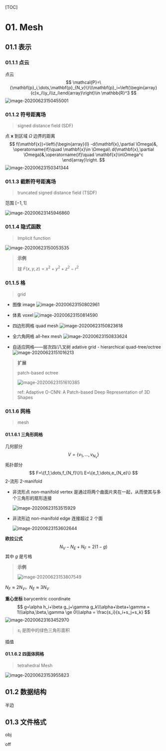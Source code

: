 [TOC]

# 01. Mesh

## 01.1 表示

### 01.1.1 点云

点云
$$
\mathcal{P}=\{\mathbf{p}_i,\dots,\mathbf{p}_{N_v}\}\\\mathbf{p}_i=\left(\begin{array}{c}x_i\\y_i\\z_i\end{array}\right)\in \mathbb{R}^3
$$
![image-20200623150455001](assets/01_Mesh/image-20200623150455001.png)

### 01.1.2 符号距离场

> signed distance field (SDF)

点 $\mathbf{x}$ 到区域 $\Omega$ 边界的距离
$$
f(\mathbf{x})=\left\{\begin{array}{l}
-d(\mathbf{x},\partial \Omega)&, \operatorname{if}\quad \mathbf{x}\in \Omega\\
d(\mathbf{x},\partial \Omega)&,\operatorname{if}\quad \mathbf{x}\in\Omega^c
\end{array}\right.
$$
![image-20200623150341344](assets/01_Mesh/image-20200623150341344.png)

### 01.1.3 截断符号距离场

> truncated signed distance field (TSDF)

范围 $[-1,1]$ 

![image-20200623145946860](assets/01_Mesh/image-20200623145946860.png)

### 01.1.4 隐式函数

> Implicit function

![image-20200623150053535](assets/01_Mesh/image-20200623150053535.png)

> **示例** 
>
> 球 $F(x,y,z) = x^2+y^2+z^2-r^2$ 

### 01.1.5 格

> grid

- 图像 image ![image-20200623150802961](assets/01_Mesh/image-20200623150802961.png)
- 体素 voxel ![image-20200623150814590](assets/01_Mesh/image-20200623150814590.png)
- 四边形网格 quad mesh ![image-20200623150823618](assets/01_Mesh/image-20200623150823618.png)
- 全六角网格 all-hex mesh ![image-20200623150833624](assets/01_Mesh/image-20200623150833624.png)

- 自适应网格——层次四/八叉树 adative grid - hierarchical quad-tree/octree![image-20200623151016213](assets/01_Mesh/image-20200623151016213.png)

> **扩展** 
>
> patch-based octree
>
> ![image-20200623151610385](../../Optimization/homeworks/final/sparse/image-20200623151610385.png)
>
> ref: Adaptive O-CNN: A Patch-based Deep Representation of 3D Shapes

### 01.1.6 网格

> mesh

#### 01.1.6.1 三角形网格

几何部分
$$
V=\{v_1,\dots,v_{N_v}\}
$$
拓扑部分
$$
F=\{f_1,\dots,f_{N_f}\}\\
E=\{e_1,\dots,e_{N_e}\}
$$
2-流形 2-manifold

- 非流形点 non-manifold vertex 是通过将两个曲面片夹在一起，从而使其与多个三角形的扇形连接

  ![image-20200623153515929](assets/01_Mesh/image-20200623153515929.png)

- 非流形边 non-manifold edge 连接超过 2 个面

  ![image-20200623153602644](assets/01_Mesh/image-20200623153602644.png)

**欧拉公式** 
$$
N_V-N_E+N_F=2(1-g)
$$
其中 $g$ 是亏格

> **示例** 
>
> ![image-20200623153807549](assets/01_Mesh/image-20200623153807549.png)

$N_F\approx 2N_V$，$N_E\approx 3N_V$ 

**重心坐标** barycentric coordinate
$$
g=\alpha h_i+\beta g_j+\gamma g_k\\\alpha+\beta+\gamma = 1\\\alpha,\beta,\gamma \ge 0\\\alpha = \frac{s_i}{s_i+s_j+s_k}
$$
![image-20200623163452970](assets/01_Mesh/image-20200623163452970.png)

> $s_i$ 是图中的绿色三角形面积

插值

#### 01.1.6.2 四面体网格

> tetrahedral Mesh

![image-20200623153955823](assets/01_Mesh/image-20200623153955823.png)

## 01.2 数据结构

半边

## 01.3 文件格式

obj

off

